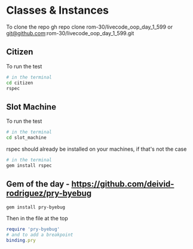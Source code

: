 # Classes & Instances
To clone the repo
gh repo clone rom-30/livecode_oop_day_1_599
or
git@github.com:rom-30/livecode_oop_day_1_599.git


## Citizen
To run the test
```bash
# in the terminal
cd citizen
rspec
```

## Slot Machine
To run the test
```bash
# in the terminal
cd slot_machine
```
rspec should already be installed on your machines, if that's not the case
```bash
# in the terminal
gem install rspec
```

## Gem of the day - https://github.com/deivid-rodriguez/pry-byebug
```bash
gem install pry-byebug
```
Then in the file at the top
```ruby
require 'pry-byebug'
# and to add a breakpoint
binding.pry
```
